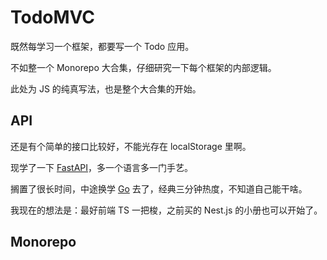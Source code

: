 # TodoMVC

既然每学习一个框架，都要写一个 Todo 应用。

不如整一个 Monorepo 大合集，仔细研究一下每个框架的内部逻辑。

此处为 JS 的纯真写法，也是整个大合集的开始。

## API

还是有个简单的接口比较好，不能光存在 localStorage 里啊。

现学了一下 [FastAPI](/py/fastapi/)，多一个语言多一门手艺。

搁置了很长时间，中途换学 [Go](/go/) 去了，经典三分钟热度，不知道自己能干啥。

我现在的想法是：最好前端 TS 一把梭，之前买的 Nest.js 的小册也可以开始了。

## Monorepo
